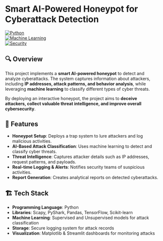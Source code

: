 # Smart AI-Powered Honeypot for Cyberattack Detection

[![Python](https://img.shields.io/badge/Python-3.8%2B-blue?style=for-the-badge&logo=python)](https://www.python.org/)  
[![Machine Learning](https://img.shields.io/badge/ML-Cybersecurity-red?style=for-the-badge&logo=ai)](#)  
[![Security](https://img.shields.io/badge/Security-Honeypot-green?style=for-the-badge&logo=security)](#)

## 🔍 Overview  
This project implements a **smart AI-powered honeypot** to detect and analyze cyberattacks. The system captures information about attackers, including **IP addresses, attack patterns, and behavior analysis**, while leveraging **machine learning** to classify different types of cyber threats.  

By deploying an interactive honeypot, the project aims to **deceive attackers, collect valuable threat intelligence, and improve overall cybersecurity**.  

## 🚀 Features  
- **Honeypot Setup**: Deploys a trap system to lure attackers and log malicious activities.  
- **AI-Based Attack Classification**: Uses machine learning to detect and classify cyber threats.  
- **Threat Intelligence**: Captures attacker details such as IP addresses, request patterns, and payloads.  
- **Real-time Logging & Alerts**: Notifies security teams of suspicious activities.  
- **Report Generation**: Creates analytical reports on detected cyberattacks.



## 🏗️ Tech Stack  
- **Programming Language**: Python  
- **Libraries**: Scapy, PyShark, Pandas, TensorFlow, Scikit-learn  
- **Machine Learning**: Supervised and Unsupervised models for attack classification  
- **Storage**: Secure logging system for attack records  
- **Visualization**: Matplotlib & Streamlit dashboards for monitoring attacks  
